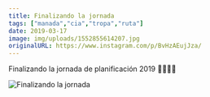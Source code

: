 ```yaml
---
title: Finalizando la jornada
tags: ["manada","cia","tropa","ruta"]
date: 2019-03-17
image: img/uploads/1552855614207.jpg
originalURL: https://www.instagram.com/p/BvHzAEujJza/
---
```


Finalizando la jornada de planificación 2019 🎉💃🏻🤗

![Finalizando la jornada](/img/uploads/1552855614207.jpg)